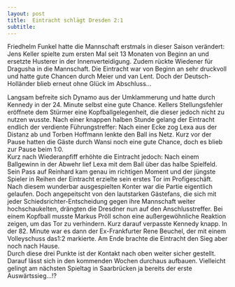 ```yaml
---
layout: post
title:  Eintracht schlägt Dresden 2:1
subtitle:  
---
```


Friedhelm Funkel hatte die Mannschaft erstmals in dieser Saison verändert: Jens Keller spielte zum ersten Mal seit 13 Monaten von Beginn an und ersetzte Husterer in der Innenverteidigung. Zudem rückte Wiedener für Dragusha in die Mannschaft. Die Eintracht war von Beginn an sehr druckvoll und hatte gute Chancen durch Meier und van Lent. Doch der Deutsch-Holländer blieb erneut ohne Glück im Abschluss...

Langsam befreite sich Dynamo aus der Umklammerung und hatte durch Kennedy in der 24. Minute selbst eine gute Chance. Kellers Stellungsfehler eröffnete dem Stürmer eine Kopfballgelegenheit, die dieser jedoch nicht zu nutzen wusste. Nach einer knappen halben Stunde gelang der Eintracht endlich der verdiente Führungstreffer: Nach einer Ecke zog Lexa aus der Distanz ab und Torben Hoffmann lenkte den Ball ins Netz. Kurz vor der Pause hatten die Gäste durch Wansi noch eine gute Chance, doch es blieb zur Pause beim 1:0.  
Kurz nach Wiederanpfiff erhöhte die Eintracht jedoch: Nach einem Ballgewinn in der Abwehr lief Lexa mit dem Ball über das halbe Spielfeld. Sein Pass auf Reinhard kam genau im richtigen Moment und der jüngste Spieler in Reihen der Eintracht erzielte sein erstes Tor im Profigeschäft. Nach diesem wunderbar ausgespielten Konter war die Partie eigentlich gelaufen. Doch angepeitscht von den lautstarken Gästefans, die sich mit jeder Schiedsrichter-Entscheidung gegen ihre Mannschaft weiter hochschaukelten, drängten die Dresdner nun auf den Anschlusstreffer. Bei einem Kopfball musste Markus Pröll schon eine außergewöhnliche Reaktion zeigen, um das Tor zu verhindern. Kurz darauf verpasste Kennedy knapp. In der 82. Minute war es dann der Ex-Frankfurter Rene Beuchel, der mit einem Volleyschuss das1:2 markierte. Am Ende brachte die Eintracht den Sieg aber noch nach Hause.  
Durch diese drei Punkte ist der Kontakt nach oben weiter sicher gestellt. Darauf lässt sich in den kommenden Wochen durchaus aufbauen. Vielleicht gelingt am nächsten Spieltag in Saarbrücken ja bereits der erste Auswärtssieg...!?
